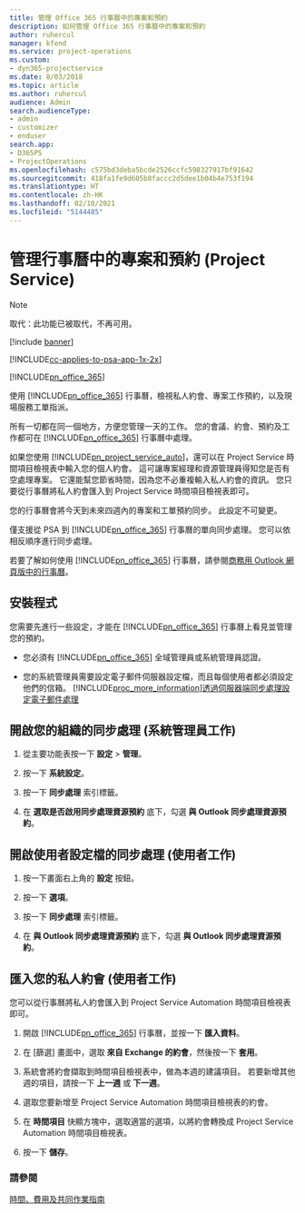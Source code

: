 ```yaml
---
title: 管理 Office 365 行事曆中的專案和預約
description: 如何管理 Office 365 行事曆中的專案和預約
author: ruhercul
manager: kfend
ms.service: project-operations
ms.custom:
- dyn365-projectservice
ms.date: 8/03/2018
ms.topic: article
ms.author: ruhercul
audience: Admin
search.audienceType:
- admin
- customizer
- enduser
search.app:
- D365PS
- ProjectOperations
ms.openlocfilehash: c575bd3deba5bcde2526ccfc598327917bf91642
ms.sourcegitcommit: 418fa1fe9d605b8faccc2d5dee1b04b4e753f194
ms.translationtype: HT
ms.contentlocale: zh-HK
ms.lasthandoff: 02/10/2021
ms.locfileid: "5144485"
---
```

# <a name="manage-projects-and-bookings-in-your-calendar-project-service"></a>管理行事曆中的專案和預約 (Project Service)

> [!Note]
> 取代：此功能已被取代，不再可用。

[!include [banner](../includes/psa-now-project-operations.md)]

[!INCLUDE[cc-applies-to-psa-app-1x-2x](../includes/cc-applies-to-psa-app-1x-2x.md)]

[!INCLUDE[pn_office_365](../includes/pn-office-365.md)] 

使用 [!INCLUDE[pn_office_365](../includes/pn-office-365.md)] 行事曆，檢視私人約會、專案工作預約，以及現場服務工單指派。  
  
 所有一切都在同一個地方，方便您管理一天的工作。 您的會議、約會、預約及工作都可在 [!INCLUDE[pn_office_365](../includes/pn-office-365.md)] 行事曆中處理。  
  
 如果您使用 [!INCLUDE[pn_project_service_auto](../includes/pn-project-service-auto.md)]，還可以在 Project Service 時間項目檢視表中輸入您的個人約會。 這可讓專案經理和資源管理員得知您是否有空處理專案。 它還能幫您節省時間，因為您不必重複輸入私人約會的資訊。 您只要從行事曆將私人約會匯入到 Project Service 時間項目檢視表即可。  
  
 您的行事曆會將今天到未來四週內的專案和工單預約同步。 此設定不可變更。  
  
 僅支援從 PSA 到 [!INCLUDE[pn_office_365](../includes/pn-office-365.md)] 行事曆的單向同步處理。 您可以依相反順序進行同步處理。 
  
 若要了解如何使用 [!INCLUDE[pn_office_365](../includes/pn-office-365.md)] 行事曆，請參閱[商務用 Outlook 網頁版中的行事曆](https://support.office.com/article/Calendar-in-Outlook-on-the-web-for-business-5219c457-d1fe-4c2f-9032-1a816b88e936)。  
  
## <a name="setup"></a>安裝程式  
 您需要先進行一些設定，才能在 [!INCLUDE[pn_office_365](../includes/pn-office-365.md)] 行事曆上看見並管理您的預約。  
  
- 您必須有 [!INCLUDE[pn_office_365](../includes/pn-office-365.md)] 全域管理員或系統管理員認證。  
  
- 您的系統管理員需要設定電子郵件伺服器設定檔，而且每個使用者都必須設定他們的信箱。 [!INCLUDE[proc_more_information](../includes/proc-more-information.md)][透過伺服器端同步處理設定電子郵件處理](https://docs.microsoft.com/dynamics365/customerengagement/on-premises/admin/set-up-server-side-synchronization-of-email-appointments-contacts-and-tasks)  
  
## <a name="turn-on-synchronization-for-your-organization-admin-task"></a>開啟您的組織的同步處理 (系統管理員工作)  
  
1.  從主要功能表按一下 **設定** > **管理**。  
  
2.  按一下 **系統設定**。  
  
3.  按一下 **同步處理** 索引標籤。  
  
4.  在 **選取是否啟用同步處理資源預約** 底下，勾選 **與 Outlook 同步處理資源預約**。  
  
## <a name="turn-on-synchronization-for-your-user-profile-user-task"></a>開啟使用者設定檔的同步處理 (使用者工作)  
  
1.  按一下畫面右上角的 **設定** 按鈕。  
  
2.  按一下 **選項**。  
  
3.  按一下 **同步處理** 索引標籤。  
  
4.  在 **與 Outlook 同步處理資源預約** 底下，勾選 **與 Outlook 同步處理資源預約**。  
  
## <a name="import-your-personal-appointments-user-task"></a>匯入您的私人約會 (使用者工作)  
 您可以從行事曆將私人約會匯入到 Project Service Automation 時間項目檢視表即可。  
  
1. 開啟 [!INCLUDE[pn_office_365](../includes/pn-office-365.md)] 行事曆，並按一下 **匯入資料**。  
  
2. 在 [篩選] 畫面中，選取 **來自 Exchange 的約會**，然後按一下 **套用**。  
  
3. 系統會將約會擷取到時間項目檢視表中，做為本週的建議項目。 若要新增其他週的項目，請按一下 **上一週** 或 **下一週**。  
  
4. 選取您要新增至 Project Service Automation 時間項目檢視表的約會。  
  
5. 在 **時間項目** 快顯方塊中，選取適當的選項，以將約會轉換成 Project Service Automation 時間項目檢視表。  
  
6. 按一下 **儲存**。  
  
### <a name="see-also"></a>請參閱  
 [時間、費用及共同作業指南](../psa/time-expense-collaboration-guide.md)
